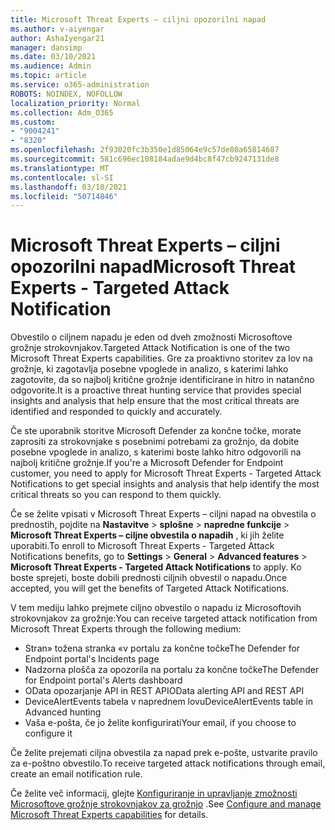 ```yaml
---
title: Microsoft Threat Experts – ciljni opozorilni napad
ms.author: v-aiyengar
author: AshaIyengar21
manager: dansimp
ms.date: 03/10/2021
ms.audience: Admin
ms.topic: article
ms.service: o365-administration
ROBOTS: NOINDEX, NOFOLLOW
localization_priority: Normal
ms.collection: Adm_O365
ms.custom:
- "9004241"
- "8320"
ms.openlocfilehash: 2f93020fc3b350e1d85064e9c57de80a65814687
ms.sourcegitcommit: 581c696ec108184adae9d4bc8f47cb9247131de8
ms.translationtype: MT
ms.contentlocale: sl-SI
ms.lasthandoff: 03/10/2021
ms.locfileid: "50714846"
---
```

# <a name="microsoft-threat-experts---targeted-attack-notification"></a><span data-ttu-id="febd8-102">Microsoft Threat Experts – ciljni opozorilni napad</span><span class="sxs-lookup"><span data-stu-id="febd8-102">Microsoft Threat Experts - Targeted Attack Notification</span></span>

<span data-ttu-id="febd8-103">Obvestilo o ciljnem napadu je eden od dveh zmožnosti Microsoftove grožnje strokovnjakov.</span><span class="sxs-lookup"><span data-stu-id="febd8-103">Targeted Attack Notification is one of the two Microsoft Threat Experts capabilities.</span></span> <span data-ttu-id="febd8-104">Gre za proaktivno storitev za lov na grožnje, ki zagotavlja posebne vpoglede in analizo, s katerimi lahko zagotovite, da so najbolj kritične grožnje identificirane in hitro in natančno odgovorite.</span><span class="sxs-lookup"><span data-stu-id="febd8-104">It is a proactive threat hunting service that provides special insights and analysis that help ensure that the most critical threats are identified and responded to quickly and accurately.</span></span>

<span data-ttu-id="febd8-105">Če ste uporabnik storitve Microsoft Defender za končne točke, morate zaprositi za strokovnjake s posebnimi potrebami za grožnjo, da dobite posebne vpoglede in analizo, s katerimi boste lahko hitro odgovorili na najbolj kritične grožnje.</span><span class="sxs-lookup"><span data-stu-id="febd8-105">If you're a Microsoft Defender for Endpoint customer, you need to apply for Microsoft Threat Experts - Targeted Attack Notifications to get special insights and analysis that help identify the most critical threats so you can respond to them quickly.</span></span>

<span data-ttu-id="febd8-106">Če se želite vpisati v Microsoft Threat Experts – ciljni napad na obvestila o prednostih, pojdite na **Nastavitve**  >  **splošne**  >  **napredne funkcije**  >  **Microsoft Threat Experts – ciljne obvestila o napadih** , ki jih želite uporabiti.</span><span class="sxs-lookup"><span data-stu-id="febd8-106">To enroll to Microsoft Threat Experts - Targeted Attack Notifications benefits, go to **Settings** > **General** > **Advanced features** > **Microsoft Threat Experts - Targeted Attack Notifications** to apply.</span></span> <span data-ttu-id="febd8-107">Ko boste sprejeti, boste dobili prednosti ciljnih obvestil o napadu.</span><span class="sxs-lookup"><span data-stu-id="febd8-107">Once accepted, you will get the benefits of Targeted Attack Notifications.</span></span>

<span data-ttu-id="febd8-108">V tem mediju lahko prejmete ciljno obvestilo o napadu iz Microsoftovih strokovnjakov za grožnje:</span><span class="sxs-lookup"><span data-stu-id="febd8-108">You can receive targeted attack notification from Microsoft Threat Experts through the following medium:</span></span>

- <span data-ttu-id="febd8-109">Stran» tožena stranka «v portalu za končne točke</span><span class="sxs-lookup"><span data-stu-id="febd8-109">The Defender for Endpoint portal's Incidents page</span></span>
- <span data-ttu-id="febd8-110">Nadzorna plošča za opozorila na portalu za končne točke</span><span class="sxs-lookup"><span data-stu-id="febd8-110">The Defender for Endpoint portal's Alerts dashboard</span></span>
- <span data-ttu-id="febd8-111">OData opozarjanje API in REST API</span><span class="sxs-lookup"><span data-stu-id="febd8-111">OData alerting API and REST API</span></span>
- <span data-ttu-id="febd8-112">DeviceAlertEvents tabela v naprednem lovu</span><span class="sxs-lookup"><span data-stu-id="febd8-112">DeviceAlertEvents table in Advanced hunting</span></span>
- <span data-ttu-id="febd8-113">Vaša e-pošta, če jo želite konfigurirati</span><span class="sxs-lookup"><span data-stu-id="febd8-113">Your email, if you choose to configure it</span></span>

<span data-ttu-id="febd8-114">Če želite prejemati ciljna obvestila za napad prek e-pošte, ustvarite pravilo za e-poštno obvestilo.</span><span class="sxs-lookup"><span data-stu-id="febd8-114">To receive targeted attack notifications through email, create an email notification rule.</span></span> 

<span data-ttu-id="febd8-115">Če želite več informacij, glejte [Konfiguriranje in upravljanje zmožnosti Microsoftove grožnje strokovnjakov za grožnjo](https://docs.microsoft.com/windows/security/threat-protection/microsoft-defender-atp/configure-microsoft-threat-experts) .</span><span class="sxs-lookup"><span data-stu-id="febd8-115">See [Configure and manage Microsoft Threat Experts capabilities](https://docs.microsoft.com/windows/security/threat-protection/microsoft-defender-atp/configure-microsoft-threat-experts) for details.</span></span>
